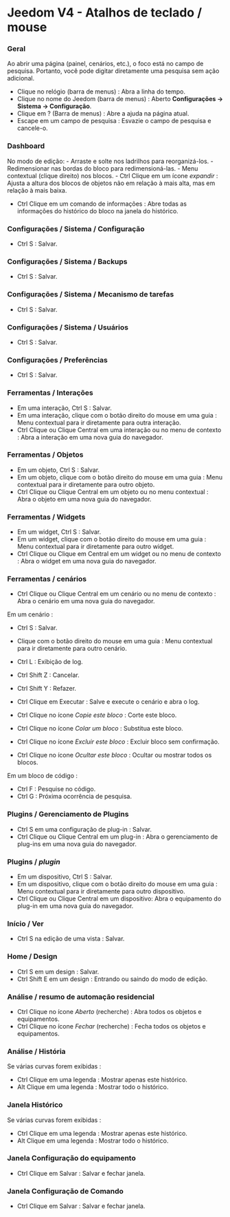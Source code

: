 # Jeedom V4 - Atalhos de teclado / mouse

### Geral

Ao abrir uma página (painel, cenários, etc.), o foco está no campo de pesquisa. Portanto, você pode digitar diretamente uma pesquisa sem ação adicional.

- Clique no relógio (barra de menus) : Abra a linha do tempo.
- Clique no nome do Jeedom (barra de menus)  : Aberto **Configurações → Sistema → Configuração**.
- Clique em ?  (Barra de menus)  : Abre a ajuda na página atual.
- Escape em um campo de pesquisa : Esvazie o campo de pesquisa e cancele-o.

### Dashboard
No modo de edição:
	- Arraste e solte nos ladrilhos para reorganizá-los.
	- Redimensionar nas bordas do bloco para redimensioná-las.
	- Menu contextual (clique direito) nos blocos.
	- Ctrl Clique em um ícone *expandir* : Ajusta a altura dos blocos de objetos não em relação à mais alta, mas em relação à mais baixa.

- Ctrl Clique em um comando de informações : Abre todas as informações do histórico do bloco na janela do histórico.

### Configurações / Sistema / Configuração
- Ctrl S : Salvar.

### Configurações / Sistema / Backups
- Ctrl S : Salvar.

### Configurações / Sistema / Mecanismo de tarefas
- Ctrl S : Salvar.

### Configurações / Sistema / Usuários
- Ctrl S : Salvar.

### Configurações / Preferências
- Ctrl S : Salvar.

### Ferramentas / Interações
- Em uma interação, Ctrl S : Salvar.
- Em uma interação, clique com o botão direito do mouse em uma guia : Menu contextual para ir diretamente para outra interação.
- Ctrl Clique ou Clique Central em uma interação ou no menu de contexto : Abra a interação em uma nova guia do navegador.

### Ferramentas / Objetos
- Em um objeto, Ctrl S : Salvar.
- Em um objeto, clique com o botão direito do mouse em uma guia : Menu contextual para ir diretamente para outro objeto.
- Ctrl Clique ou Clique Central em um objeto ou no menu contextual : Abra o objeto em uma nova guia do navegador.

### Ferramentas / Widgets
- Em um widget, Ctrl S : Salvar.
- Em um widget, clique com o botão direito do mouse em uma guia : Menu contextual para ir diretamente para outro widget.
- Ctrl Clique ou Clique em Central em um widget ou no menu de contexto : Abra o widget em uma nova guia do navegador.

### Ferramentas / cenários
- Ctrl Clique ou Clique Central em um cenário ou no menu de contexto : Abra o cenário em uma nova guia do navegador.

Em um cenário :
- Ctrl S : Salvar.
- Clique com o botão direito do mouse em uma guia : Menu contextual para ir diretamente para outro cenário.
- Ctrl L : Exibição de log.
- Ctrl Shift Z : Cancelar.
- Ctrl Shift Y : Refazer.

- Ctrl Clique em Executar : Salve e execute o cenário e abra o log.
- Ctrl Clique no ícone *Copie este bloco* : Corte este bloco.
- Ctrl Clique no ícone *Colar um bloco* : Substitua este bloco.
- Ctrl Clique no ícone *Excluir este bloco* : Excluir bloco sem confirmação.
- Ctrl Clique no ícone *Ocultar este bloco* : Ocultar ou mostrar todos os blocos.

Em um bloco de código :
- Ctrl F : Pesquise no código.
- Ctrl G : Próxima ocorrência de pesquisa.

### Plugins / Gerenciamento de Plugins
- Ctrl S em uma configuração de plug-in : Salvar.
- Ctrl Clique ou Clique Central em um plug-in : Abra o gerenciamento de plug-ins em uma nova guia do navegador.

### Plugins / *plugin*
- Em um dispositivo, Ctrl S  : Salvar.
- Em um dispositivo, clique com o botão direito do mouse em uma guia : Menu contextual para ir diretamente para outro dispositivo.
- Ctrl Clique ou Clique Central em um dispositivo: Abra o equipamento do plug-in em uma nova guia do navegador.

### Início / Ver
- Ctrl S na edição de uma vista : Salvar.

### Home / Design
- Ctrl S em um design : Salvar.
- Ctrl Shift E em um design : Entrando ou saindo do modo de edição.

### Análise / resumo de automação residencial
- Ctrl Clique no ícone *Aberto* (recherche) : Abra todos os objetos e equipamentos.
- Ctrl Clique no ícone *Fechar* (recherche) : Fecha todos os objetos e equipamentos.

### Análise / História
Se várias curvas forem exibidas :
- Ctrl Clique em uma legenda : Mostrar apenas este histórico.
- Alt Clique em uma legenda : Mostrar todo o histórico.

### Janela Histórico
Se várias curvas forem exibidas :
- Ctrl Clique em uma legenda : Mostrar apenas este histórico.
- Alt Clique em uma legenda : Mostrar todo o histórico.

### Janela Configuração do equipamento
- Ctrl Clique em Salvar : Salvar e fechar janela.

### Janela Configuração de Comando
- Ctrl Clique em Salvar : Salvar e fechar janela.
